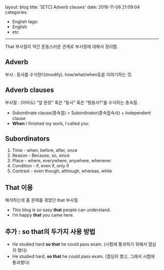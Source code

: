 layout: blog
title: '[ETC] Adverb clauses'
date: 2016-11-06 21:09:04
categories: 
- English
tags:
- English
- etc
---


That 부사절이 약간 혼동스러운 관계로 부사절에 대해서 정리함.

## Adverb
부사 : 동사를 수식한다(modify). how/what/when등을 이야기하는 것.

## Adverb clauses
부사절 : (아마도) “앞 문장” 혹은 “동사” 혹은 “형용사?”를 수식하는 종속절.

* Subordinate clause(종속절) = Subordinator(종속접속사) + Independent clause 
* **When** I finished my work, I called you.

## Subordinators
1. Time - when, before, after, once
2. Reason - Because, so, since
3. Place - where, everywhere, anywhere, whenever
4. Condition - if, even if, only if
5. Contrast - even though, although, whereas, while

## That 이용
해석하는데 좀 문제를 겪었던 that 부사절.
* This blog is so easy **that** people can understand.
* I’m happy **that** you came here.

## 추가 : so that의 두가지 사용 방법
* He studied hard **so that** he could pass exam. (시험에 통과하기 위해서 열심히 했다)
* He studied hard, **so that** he could pass exam. (열심히 했고, 그래서 시험에 통과했다)